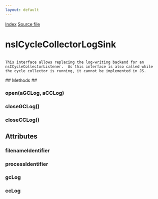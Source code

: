 ```yaml
---
layout: default
---
```

<div id='links'><a href="../index.html">Index</a>
<a href="http://dxr.mozilla.org/mozilla-central/source/xpcom/base/nsICycleCollectorListener.idl">Source file</a>
</div>

# nsICycleCollectorLogSink #
<code>  
This interface allows replacing the log-writing backend for an  
nsICycleCollectorListener.  As this interface is also called while  
the cycle collector is running, it cannot be implemented in JS.  
  
</code>
## Methods ##

### open(aGCLog, aCCLog) ###

### closeGCLog() ###

### closeCCLog() ###

## Attributes ##

### filenameIdentifier ###

### processIdentifier ###

### gcLog ###

### ccLog ###
